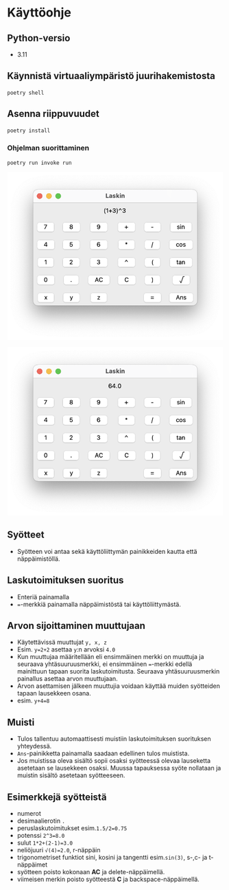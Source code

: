 # Käyttöohje

## Python-versio
- 3.11

## Käynnistä virtuaaliympäristö juurihakemistosta
````
poetry shell
````

## Asenna riippuvuudet
````
poetry install
````

### Ohjelman suorittaminen
````
poetry run invoke run
````
![laskutoimitus](https://github.com/eerolasi/tiralabra/blob/main/dokumentaatio/laskutoimitus.png)

![laskutoimitus](https://github.com/eerolasi/tiralabra/blob/main/dokumentaatio/tulos.png)


## Syötteet
- Syötteen voi antaa sekä käyttöliittymän painikkeiden kautta että näppäimistöllä.

## Laskutoimituksen suoritus
- Enteriä painamalla
- `=`-merkkiä painamalla näppäimistöstä tai käyttöliittymästä.

## Arvon sijoittaminen muuttujaan
- Käytettävissä muuttujat `y, x, z`
- Esim. `y=2+2` asettaa `y`:n arvoksi `4.0`
- Kun muuttujaa määritellään eli ensimmäinen merkki on muuttuja ja seuraava yhtäsuuruusmerkki, ei ensimmäinen `=`-merkki edellä mainittuun tapaan suorita laskutoimitusta. Seuraava yhtäsuuruusmerkin painallus asettaa arvon muuttujaan.
- Arvon asettamisen jälkeen muuttujia voidaan käyttää muiden syötteiden tapaan lausekkeen osana.
- esim. `y+4=8`

## Muisti
- Tulos tallentuu automaattisesti muistiin laskutoimituksen suorituksen yhteydessä.
- `Ans`-painikketta painamalla saadaan edellinen tulos muistista. 
- Jos muistissa oleva sisältö sopii osaksi syötteessä olevaa lauseketta asetetaan se lausekkeen osaksi. Muussa tapauksessa syöte nollataan ja muistin sisältö asetetaan syötteeseen. 

## Esimerkkejä syötteistä
- numerot 
- desimaalierotin ``.``
- peruslaskutoimitukset esim.``1.5/2=0.75``
- potenssi ``2^3=8.0``
- sulut ``1*2+(2-1)=3.0``
- neliöjuuri ``√(4)=2.0``, r-näppäin
- trigonometriset funktiot sini, kosini ja tangentti esim.``sin(3)``, s-,c- ja t-näppäimet
- syötteen poisto kokonaan **AC** ja delete-näppäimellä.
- viimeisen merkin poisto syötteestä **C** ja backspace-näppäimellä.


